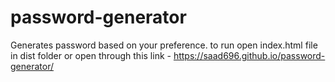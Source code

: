 # password-generator
Generates password based on your preference.
to run open index.html file in dist folder 
or open through this link - https://saad696.github.io/password-generator/
